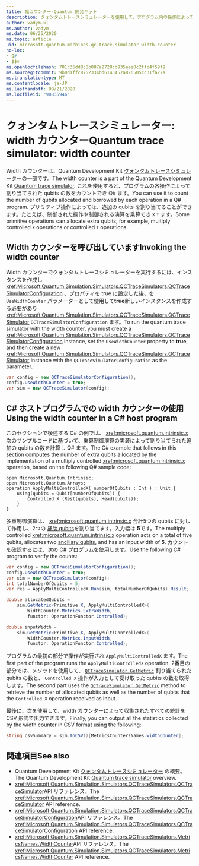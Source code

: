 ```yaml
---
title: 幅カウンター-Quantum 開発キット
description: クォンタムトレースシミュレーターを使用して、プログラム内の操作によって割り当てられた qubits の数をカウントする Microsoft QDK width カウンターについて説明し Q# ます。
author: vadym-kl
ms.author: vadym
ms.date: 06/25/2020
ms.topic: article
uid: microsoft.quantum.machines.qc-trace-simulator.width-counter
no-loc:
- Q#
- $$v
ms.openlocfilehash: 701c36dd8c8b087a2728cd935aee0c2ffc4f59f9
ms.sourcegitcommit: 9b0d1ffc8752334bd6145457a826505cc31fa27a
ms.translationtype: MT
ms.contentlocale: ja-JP
ms.lasthandoff: 09/21/2020
ms.locfileid: "90835946"
---
```

# <a name="quantum-trace-simulator-width-counter"></a><span data-ttu-id="4ccb0-103">クォンタムトレースシミュレーター: width カウンター</span><span class="sxs-lookup"><span data-stu-id="4ccb0-103">Quantum trace simulator: width counter</span></span>

<span data-ttu-id="4ccb0-104">Width カウンターは、Quantum Development Kit [クォンタムトレースシミュレーター](xref:microsoft.quantum.machines.qc-trace-simulator.intro)の一部です。</span><span class="sxs-lookup"><span data-stu-id="4ccb0-104">The width counter is a part of the Quantum Development Kit [Quantum trace simulator](xref:microsoft.quantum.machines.qc-trace-simulator.intro).</span></span> <span data-ttu-id="4ccb0-105">これを使用すると、プログラムの各操作によって割り当てられた qubits の数をカウントでき Q# ます。</span><span class="sxs-lookup"><span data-stu-id="4ccb0-105">You can use it to count the number of qubits allocated and borrowed by each operation in a Q# program.</span></span> <span data-ttu-id="4ccb0-106">プリミティブ操作によっては、追加の qubits を割り当てることができます。たとえば、制御された操作や制御される演算を乗算でき `X` `T` ます。</span><span class="sxs-lookup"><span data-stu-id="4ccb0-106">Some primitive operations can allocate extra qubits, for example, multiply controlled `X` operations or controlled `T` operations.</span></span>

## <a name="invoking-the-width-counter"></a><span data-ttu-id="4ccb0-107">Width カウンターを呼び出しています</span><span class="sxs-lookup"><span data-stu-id="4ccb0-107">Invoking the width counter</span></span>

<span data-ttu-id="4ccb0-108">Width カウンターでクォンタムトレースシミュレーターを実行するには、インスタンスを作成し <xref:Microsoft.Quantum.Simulation.Simulators.QCTraceSimulators.QCTraceSimulatorConfiguration> 、プロパティを true に設定した後、を `UseWidthCounter` パラメーターとして使用して**true**新しいインスタンスを作成する必要があり <xref:Microsoft.Quantum.Simulation.Simulators.QCTraceSimulators.QCTraceSimulator> `QCTraceSimulatorConfiguration` ます。</span><span class="sxs-lookup"><span data-stu-id="4ccb0-108">To run the quantum trace simulator with the width counter, you must create a <xref:Microsoft.Quantum.Simulation.Simulators.QCTraceSimulators.QCTraceSimulatorConfiguration> instance, set the `UseWidthCounter` property to **true**, and then create a new <xref:Microsoft.Quantum.Simulation.Simulators.QCTraceSimulators.QCTraceSimulator> instance with the `QCTraceSimulatorConfiguration` as the parameter.</span></span> 

```csharp
var config = new QCTraceSimulatorConfiguration();
config.UseWidthCounter = true;
var sim = new QCTraceSimulator(config);
```

## <a name="using-the-width-counter-in-a-c-host-program"></a><span data-ttu-id="4ccb0-109">C# ホストプログラムでの width カウンターの使用</span><span class="sxs-lookup"><span data-stu-id="4ccb0-109">Using the width counter in a C# host program</span></span>

<span data-ttu-id="4ccb0-110">このセクションで後述する C# の例では、 <xref:microsoft.quantum.intrinsic.x> 次のサンプルコードに基づいて、乗算制御演算の実装によって割り当てられた追加の qubits の数を計算し Q# ます。</span><span class="sxs-lookup"><span data-stu-id="4ccb0-110">The C# example that follows in this section computes the number of extra qubits allocated by the implementation of a multiply controlled <xref:microsoft.quantum.intrinsic.x> operation, based on the following Q# sample code:</span></span>

```qsharp
open Microsoft.Quantum.Intrinsic;
open Microsoft.Quantum.Arrays;
operation ApplyMultiControlledX( numberOfQubits : Int ) : Unit {
    using(qubits = Qubit[numberOfQubits]) {
        Controlled X (Rest(qubits), Head(qubits));
    } 
}
```

<span data-ttu-id="4ccb0-111">多重制御演算は、 <xref:microsoft.quantum.intrinsic.x> 合計5つの qubits に対して作用し、2つの [補助 qubits](xref:microsoft.quantum.glossary#ancilla)を割り当てます。入力幅は **5**です。</span><span class="sxs-lookup"><span data-stu-id="4ccb0-111">The multiply controlled <xref:microsoft.quantum.intrinsic.x> operation acts on a total of five qubits, allocates two [ancillary qubits](xref:microsoft.quantum.glossary#ancilla), and has an input width of **5**.</span></span> <span data-ttu-id="4ccb0-112">カウントを確認するには、次の C# プログラムを使用します。</span><span class="sxs-lookup"><span data-stu-id="4ccb0-112">Use the following C# program to verify the counts:</span></span>

```csharp 
var config = new QCTraceSimulatorConfiguration();
config.UseWidthCounter = true;
var sim = new QCTraceSimulator(config);
int totalNumberOfQubits = 5;
var res = ApplyMultiControlledX.Run(sim, totalNumberOfQubits).Result;

double allocatedQubits = 
    sim.GetMetric<Primitive.X, ApplyMultiControlledX>(
        WidthCounter.Metrics.ExtraWidth,
        functor: OperationFunctor.Controlled); 

double inputWidth =
    sim.GetMetric<Primitive.X, ApplyMultiControlledX>(
        WidthCounter.Metrics.InputWidth,
        functor: OperationFunctor.Controlled);
```

<span data-ttu-id="4ccb0-113">プログラムの最初の部分で操作が実行され `ApplyMultiControlledX` ます。</span><span class="sxs-lookup"><span data-stu-id="4ccb0-113">The first part of the program runs the `ApplyMultiControlledX` operation.</span></span> <span data-ttu-id="4ccb0-114">2番目の部分では、メソッドを使用して、 [`QCTraceSimulator.GetMetric`](https://docs.microsoft.com/dotnet/api/microsoft.quantum.simulation.simulators.qctracesimulators.qctracesimulator.getmetric) 割り当てられた qubits の数と、 `Controlled X` 操作が入力として受け取った qubits の数を取得します。</span><span class="sxs-lookup"><span data-stu-id="4ccb0-114">The second part uses the [`QCTraceSimulator.GetMetric`](https://docs.microsoft.com/dotnet/api/microsoft.quantum.simulation.simulators.qctracesimulators.qctracesimulator.getmetric) method to retrieve the number of allocated qubits as well as the number of qubits that the `Controlled X` operation received as input.</span></span> 

<span data-ttu-id="4ccb0-115">最後に、次を使用して、width カウンターによって収集されたすべての統計を CSV 形式で出力できます。</span><span class="sxs-lookup"><span data-stu-id="4ccb0-115">Finally, you can output all the statistics collected by the width counter in CSV format using the following:</span></span>
```csharp
string csvSummary = sim.ToCSV()[MetricsCountersNames.widthCounter];
```

## <a name="see-also"></a><span data-ttu-id="4ccb0-116">関連項目</span><span class="sxs-lookup"><span data-stu-id="4ccb0-116">See also</span></span>

- <span data-ttu-id="4ccb0-117">Quantum Development Kit [クォンタムトレースシミュレーター](xref:microsoft.quantum.machines.qc-trace-simulator.intro) の概要。</span><span class="sxs-lookup"><span data-stu-id="4ccb0-117">The Quantum Development Kit [Quantum trace simulator](xref:microsoft.quantum.machines.qc-trace-simulator.intro) overview.</span></span>
- <span data-ttu-id="4ccb0-118"><xref:Microsoft.Quantum.Simulation.Simulators.QCTraceSimulators.QCTraceSimulator>API リファレンス。</span><span class="sxs-lookup"><span data-stu-id="4ccb0-118">The <xref:Microsoft.Quantum.Simulation.Simulators.QCTraceSimulators.QCTraceSimulator> API reference.</span></span>
- <span data-ttu-id="4ccb0-119"><xref:Microsoft.Quantum.Simulation.Simulators.QCTraceSimulators.QCTraceSimulatorConfiguration>API リファレンス。</span><span class="sxs-lookup"><span data-stu-id="4ccb0-119">The <xref:Microsoft.Quantum.Simulation.Simulators.QCTraceSimulators.QCTraceSimulatorConfiguration> API reference.</span></span>
- <span data-ttu-id="4ccb0-120"><xref:Microsoft.Quantum.Simulation.Simulators.QCTraceSimulators.MetricsNames.WidthCounter>API リファレンス。</span><span class="sxs-lookup"><span data-stu-id="4ccb0-120">The <xref:Microsoft.Quantum.Simulation.Simulators.QCTraceSimulators.MetricsNames.WidthCounter> API reference.</span></span>

